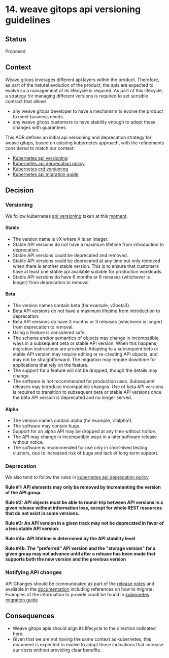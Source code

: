 # 14. weave gitops api versioning guidelines 

## Status

Proposed

## Context

Weave gitops leverages different api layers within the product. Therefore, as part of the natural evolution of the 
product, the apis are expected to evolve so a management of its lifecycle is required. As part of this lifecycle, 
a strategy for managing different versions is required to set sensible contract that allows 

- any weave gitops developer to have a mechanism to evolve the product to meet business needs. 
- any weave gitops customers to have stability enough to adopt these changes with guarantees.

This ADR defines an initial api versioning and deprecation strategy for weave gitops, based on existing kubernetes approach, 
with the refinements considered to match our context:

- [Kubernetes api versioning](https://kubernetes.io/docs/reference/using-api/#api-versioning)
- [Kubernetes api deprecation policy](https://kubernetes.io/docs/reference/using-api/deprecation-policy/)
- [Kubernetes crd versioning](https://kubernetes.io/docs/tasks/extend-kubernetes/custom-resources/custom-resource-definition-versioning/)
- [Kubernetes api migration guide](https://kubernetes.io/docs/reference/using-api/deprecation-guide/)

## Decision

### Versioning  

We follow kubernetes [api versioning](https://kubernetes.io/docs/reference/using-api/#api-versioning) taken at this 
[moment](https://github.com/kubernetes/website/commit/d308cbb35a335a5eb34ef4a7fb8a20ea1b98d100). 

#### Stable

- The version name is vX where X is an integer.
- Stable API versions do not have a maximum lifetime from introduction to deprecation.
- Stable API versions could be deprecated and removed.  
- Stable API versions could be deprecated at any time but only removed when there is another stable version. 
This is to ensure that customers have at least one stable api available suitable for production workloads. 
- Stable API versions do have 6 months or 6 releases (whichever is longer) from deprecation to removal.

#### Beta

- The version names contain beta (for example, v2beta3).
- Beta API versions do not have a maximum lifetime from introduction to deprecation. 
- Beta API versions do have 3 months or 3 releases (whichever is longer) from deprecation to removal.
- Using a feature is considered safe.
- The schema and/or semantics of objects may change in incompatible ways in a subsequent beta or stable API version. 
  When this happens, migration instructions are provided. Adapting to a subsequent beta or stable API version may require editing or re-creating API objects, 
  and may not be straightforward. The migration may require downtime for applications that rely on the feature.
- The support for a feature will not be dropped, though the details may change.
- The software is not recommended for production uses. Subsequent releases may introduce incompatible changes. 
  Use of beta API versions is required to transition to subsequent beta or stable API versions once the beta API version is deprecated and no longer served.

#### Alpha

- The version names contain alpha (for example, v1alpha1).
- The software may contain bugs. 
- Support for an alpha API may be dropped at any time without notice.
- The API may change in incompatible ways in a later software release without notice.
- The software is recommended for use only in short-lived testing clusters, due to increased risk of bugs and lack of long-term support.

### Deprecation

We also tend to follow the rules in [kubernetes api deprecation policy](https://kubernetes.io/docs/reference/using-api/deprecation-policy/)

**Rule #1: API elements may only be removed by incrementing the version of the API group.**

**Rule #2: API objects must be able to round-trip between API versions in a given release without information loss, 
except for whole REST resources that do not exist in some versions.**

**Rule #3: An API version in a given track may not be deprecated in favor of a less stable API version.**

**Rule #4a: API lifetime is determined by the API stability level**

**Rule #4b: The "preferred" API version and the "storage version" for a given group may not advance 
until after a release has been made that supports both the new version and the previous version**

### Notifying API changes

API Changes should be communicated as part of the [release notes](https://github.com/weaveworks/weave-gitops-enterprise/releases) and 
available in the [documentation](https://docs.gitops.weave.works/docs/enterprise/releases/) including references on how to migrate.
Examples of the information to provide coudl be found in [kubernetes migration guide](https://kubernetes.io/docs/reference/using-api/deprecation-guide/) 


## Consequences

- Weave gitops apis should align its lifecycle to the direction indicated here.
- Given that we are not having the same context as kubernetes, this document is expected to evolve to adapt 
  those indications that increase our costs without providing clear benefits. 



